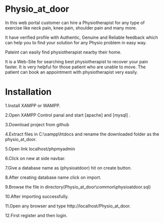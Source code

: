 # Physio_at_door
In this web portal customer can hire a Physiotherapist for any type of exercise like neck pain, knee pain, shoulder pain and many more.

It have verified profile with Authentic, Genuine and Reliable feedback which can help you to find your solution for any Physio problem in easy way. 

Pateint can easily find physiotherapist nearby their home. 

It is a Web-Site for searching best physiotherapist to recover your pain faster. It is very helpful for those patient who are unable to move. The patient can book an appointment with physiotherapist very easily.

# Installation

1.Install XAMPP or WAMPP.

2.Open XAMPP Control panal and start [apache] and [mysql] .

3.Download project from github

4.Extract files in C:\xampp\htdocs and rename the downloaded folder as the physio_at_door.

5.Open link localhost/phpmyadmin

6.Click on new at side navbar.

7.Give a database name as (physioatdoor) hit on create button.

8.After creating database name click on import.

9.Browse the file in directory(Physio_at_door\common\physioatdoor.sql)

10.After importing successfully.

11.Open any browser and type http://localhost/Physio_at_door.

12.First register and then login.

